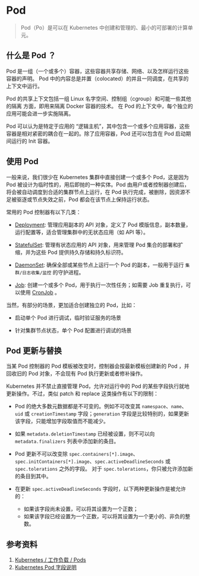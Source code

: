 # Pod

> Pod（Po）是可以在 Kubernetes 中创建和管理的、最小的可部署的计算单元。

## 什么是 Pod ？

Pod 是一组（一个或多个）容器，这些容器共享存储、网络、以及怎样运行这些容器的声明。 Pod 中的内容总是并置（colocated）的并且一同调度，在共享的上下文中运行。

Pod 的共享上下文包括一组 Linux 名字空间、控制组（cgroup）和可能一些其他的隔离 方面，即用来隔离 Docker 容器的技术。 在 Pod 的上下文中，每个独立的应用可能会进一步实施隔离。

Pod 可以认为是特定于应用的 “逻辑主机”，其中包含一个或多个应用容器，这些容器是相对紧密的耦合在一起的。除了应用容器，Pod 还可以包含在 Pod 启动期间运行的 Init 容器。

## 使用 Pod

一般来说，我们很少在 Kubernetes 集群中直接创建一个或多个 Pod，这是因为 Pod 被设计为临时性的，用后即抛的一种实体。Pod 由用户或者控制器创建后，将会被自动调度到合适的集群节点上运行，在 Pod 执行完成，被删除，因资源不足被驱逐或节点失效之前，Pod 都会在该节点上保持运行状态。

常用的 Pod 控制器有以下几类：

- [Deployment](https://kubernetes.io/zh/docs/concepts/workloads/controllers/deployment/): 管理应用副本的 API 对象，定义了 Pod 模版信息，副本数量，运行配置等，适合管理集群中的无状态应用（如 API 等）。

- [StatefulSet](https://kubernetes.io/zh/docs/concepts/workloads/controllers/statefulset/): 管理有状态应用的 API 对象，用来管理 Pod 集合的部署和扩缩，并为这些 Pod 提供持久存储和持久标识符。

- [DaemonSet](https://kubernetes.io/zh/docs/concepts/workloads/controllers/daemonset/): 确保全部或某些节点上运行一个 Pod 的副本，一般用于运行 `集群/日志收集/监控` 的守护进程。

- [Job](https://kubernetes.io/zh/docs/concepts/workloads/controllers/job/): 创建一个或多个 Pod，用于执行一次性任务；如需要 Job 重复执行，可以使用 [CronJob](https://kubernetes.io/zh/docs/concepts/workloads/controllers/cron-jobs/) 。

当然，有部分的场景，更加适合创建独立的 Pod，比如：

- 启动单个 Pod 进行调试，临时验证服务的场景

- 针对集群节点状态，单个 Pod 配置进行调试的场景

## Pod 更新与替换

当某 Pod 控制器的 Pod 模板被改变时，控制器会按最新模板创建新的 Pod ，并回收旧的 Pod 对象，不会现有 Pod 执行更新或者修补操作。

Kubernetes 并不禁止直接管理 Pod，允许对运行中的 Pod 的某些字段执行就地更新操作。不过，类似 patch 和 replace 这类操作有以下的限制：

- Pod 的绝大多数元数据都是不可变的。例如不可改变其 `namespace`、`name`、`uid` 或 `creationTimestamp` 字段；`generation` 字段是比较特别的，如果更新该字段，只能增加字段取值而不能减少。

- 如果 `metadata.deletionTimestamp` 已经被设置，则不可以向 `metadata.finalizers` 列表中添加新的条目。

- Pod 更新不可以改变除 `spec.containers[*].image`、`spec.initContainers[*].image`、`spec.activeDeadlineSeconds` 或 `spec.tolerations` 之外的字段。 对于 `spec.tolerations`，你只被允许添加新的条目到其中。

- 在更新 `spec.activeDeadlineSeconds` 字段时，以下两种更新操作是被允许的：
  - 如果该字段尚未设置，可以将其设置为一个正数；
  - 如果该字段已经设置为一个正数，可以将其设置为一个更小的、非负的整数。

## 参考资料

1. [Kubernetes / 工作负载 / Pods](https://kubernetes.io/zh/docs/concepts/workloads/pods/)
2. [Kubernetes Pod 字段说明](https://kubernetes.io/docs/reference/generated/kubernetes-api/v1.21/#pod-v1-core)
